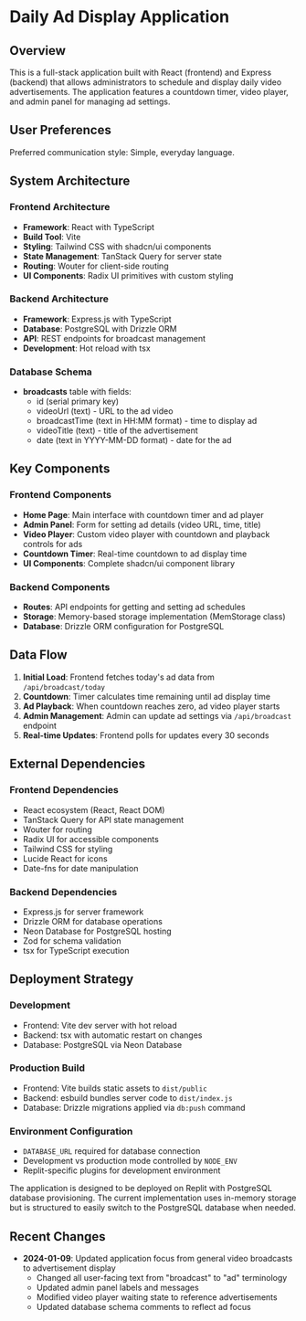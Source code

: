 # Daily Ad Display Application

## Overview

This is a full-stack application built with React (frontend) and Express (backend) that allows administrators to schedule and display daily video advertisements. The application features a countdown timer, video player, and admin panel for managing ad settings.

## User Preferences

Preferred communication style: Simple, everyday language.

## System Architecture

### Frontend Architecture
- **Framework**: React with TypeScript
- **Build Tool**: Vite
- **Styling**: Tailwind CSS with shadcn/ui components
- **State Management**: TanStack Query for server state
- **Routing**: Wouter for client-side routing
- **UI Components**: Radix UI primitives with custom styling

### Backend Architecture
- **Framework**: Express.js with TypeScript
- **Database**: PostgreSQL with Drizzle ORM
- **API**: REST endpoints for broadcast management
- **Development**: Hot reload with tsx

### Database Schema
- **broadcasts** table with fields:
  - id (serial primary key)
  - videoUrl (text) - URL to the ad video
  - broadcastTime (text in HH:MM format) - time to display ad
  - videoTitle (text) - title of the advertisement
  - date (text in YYYY-MM-DD format) - date for the ad

## Key Components

### Frontend Components
- **Home Page**: Main interface with countdown timer and ad player
- **Admin Panel**: Form for setting ad details (video URL, time, title)
- **Video Player**: Custom video player with countdown and playback controls for ads
- **Countdown Timer**: Real-time countdown to ad display time
- **UI Components**: Complete shadcn/ui component library

### Backend Components
- **Routes**: API endpoints for getting and setting ad schedules
- **Storage**: Memory-based storage implementation (MemStorage class)
- **Database**: Drizzle ORM configuration for PostgreSQL

## Data Flow

1. **Initial Load**: Frontend fetches today's ad data from `/api/broadcast/today`
2. **Countdown**: Timer calculates time remaining until ad display time
3. **Ad Playback**: When countdown reaches zero, ad video player starts
4. **Admin Management**: Admin can update ad settings via `/api/broadcast` endpoint
5. **Real-time Updates**: Frontend polls for updates every 30 seconds

## External Dependencies

### Frontend Dependencies
- React ecosystem (React, React DOM)
- TanStack Query for API state management
- Wouter for routing
- Radix UI for accessible components
- Tailwind CSS for styling
- Lucide React for icons
- Date-fns for date manipulation

### Backend Dependencies
- Express.js for server framework
- Drizzle ORM for database operations
- Neon Database for PostgreSQL hosting
- Zod for schema validation
- tsx for TypeScript execution

## Deployment Strategy

### Development
- Frontend: Vite dev server with hot reload
- Backend: tsx with automatic restart on changes
- Database: PostgreSQL via Neon Database

### Production Build
- Frontend: Vite builds static assets to `dist/public`
- Backend: esbuild bundles server code to `dist/index.js`
- Database: Drizzle migrations applied via `db:push` command

### Environment Configuration
- `DATABASE_URL` required for database connection
- Development vs production mode controlled by `NODE_ENV`
- Replit-specific plugins for development environment

The application is designed to be deployed on Replit with PostgreSQL database provisioning. The current implementation uses in-memory storage but is structured to easily switch to the PostgreSQL database when needed.

## Recent Changes

- **2024-01-09**: Updated application focus from general video broadcasts to advertisement display
  - Changed all user-facing text from "broadcast" to "ad" terminology
  - Updated admin panel labels and messages
  - Modified video player waiting state to reference advertisements
  - Updated database schema comments to reflect ad focus